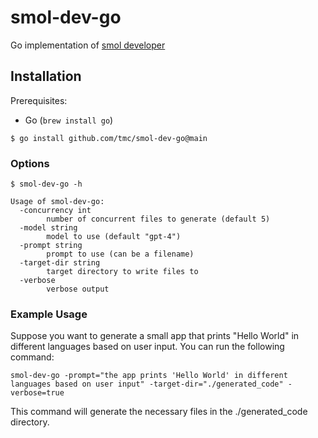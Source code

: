 # smol-dev-go

Go implementation of [smol developer](https://github.com/smol-ai/developer)


## Installation

Prerequisites:
* Go (`brew install go`)

```shell
$ go install github.com/tmc/smol-dev-go@main
```

### Options
```shell
$ smol-dev-go -h

Usage of smol-dev-go:
  -concurrency int
    	number of concurrent files to generate (default 5)
  -model string
    	model to use (default "gpt-4")
  -prompt string
    	prompt to use (can be a filename)
  -target-dir string
    	target directory to write files to
  -verbose
    	verbose output
```

### Example Usage

Suppose you want to generate a small app that prints "Hello World" in different languages based on user input. You can run the following command:

```shell
smol-dev-go -prompt="the app prints 'Hello World' in different languages based on user input" -target-dir="./generated_code" -verbose=true
```
This command will generate the necessary files in the ./generated_code directory.
